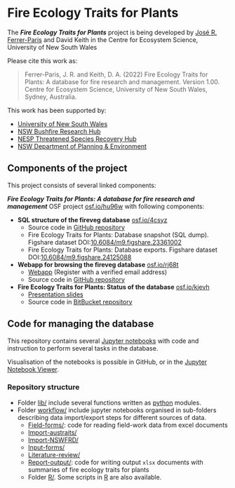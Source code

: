# Fire Ecology Traits for Plants

The ***Fire Ecology Traits for Plants*** project is being developed by  [José R. Ferrer-Paris](https://github.com/jrfep) and David Keith in the Centre for Ecosystem Science, University of New South Wales

Please cite this work as:

> Ferrer-Paris, J. R. and Keith, D. A. (2022) Fire Ecology Traits for Plants: A database for fire research and management. Version 1.00. Centre for Ecosystem Science, University of New South Wales, Sydney, Australia.


This work has been supported by:

- [University of New South Wales](https://www.unsw.edu.au/)
- [NSW Bushfire Research Hub](https://www.bushfirehub.org/)
- [NESP Threatened Species Recovery Hub](https://www.nespthreatenedspecies.edu.au/)
- [NSW Department of Planning & Environment](https://www.planning.nsw.gov.au/)

## Components of the project

This project consists of several linked components:

***Fire Ecology Traits for Plants: A database for fire research and management*** OSF project [osf.io/hu96w](https://osf.io/hu96w/) with following components:
  - **SQL structure of the fireveg database** [osf.io/4csyz](https://osf.io/4csyz)
    - Source code in [GitHub repository](https://github.com/ces-unsw-edu-au/fireveg-db)
    - Fire Ecology Traits for Plants: Database snapshot (SQL dump). Figshare dataset DOI:[10.6084/m9.figshare.23361002](https://doi.org/10.6084/m9.figshare.23361002)
    - Fire Ecology Traits for Plants: Database exports. Figshare dataset DOI:[10.6084/m9.figshare.24125088](https://doi.org/10.6084/m9.figshare.24125088)
  - **Webapp for browsing the fireveg database** [osf.io/rj68t](https://osf.io/rj68t)
    - [Webapp](http://fireecologyplants.net) (Register with a verified email address)
    - Source code in [GitHub repository](https://github.com/ces-unsw-edu-au/fireveg-webapp)
  - **Fire Ecology Traits for Plants: Status of the database** [osf.io/kjevh](https://osf.io/kjevh)
    - [Presentation slides](https://rpubs.com/jrfep/firevegdb-ESA2023)
    - Source code in [BitBucket repository](https://bitbucket.org/fireveg/fireveg-presentations)


## Code for managing the database

This repository contains several [Jupyter notebooks](https://jupyter.org/try) with code and instruction to perform several tasks in the database.

Visualisation of the notebooks is possible in GitHub, or in the [Jupyter Notebook Viewer](https://nbviewer.org/).

### Repository structure

- Folder [lib/](/lib/) include several functions written as [python](https://www.python.org/) modules.
- Folder [workflow/](/workflow/) include jupyter notebooks organised in sub-folders describing data import/export steps for different sources of data.
   - [Field-forms/](/workflow/Field-forms): code for reading field-work data from excel documents
   - [Import-austraits/](/workflow/mport-austraits)
   - [Import-NSWFRD/](/workflow/Import-NSWFRD)
   - [Input-forms/](/workflow/Input-forms)
   - [Literature-review/](/workflow/Literature-review)
   - [Report-output/](/workflow/Report-output): code for writing output `xlsx` documents with summaries of fire ecology traits for plants
   - Folder [R/](/workflow/R). Some scripts in [R](https://www.r-project.org/) are also available.


